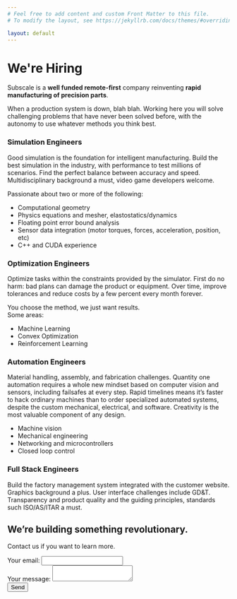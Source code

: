 ```yaml
---
# Feel free to add content and custom Front Matter to this file.
# To modify the layout, see https://jekyllrb.com/docs/themes/#overriding-theme-defaults

layout: default
---
```

<div class="row">
  
  <div class="col m7 s12" id="hero">
    <div class="row">
      <h1>We're Hiring</h1>
      <p>
        Subscale is a <b>well funded remote-first</b> company reinventing <b>rapid manufacturing of precision parts</b>. 
      </p>
      <p>
        When a production system is down, blah blah. Working here you will solve challenging problems that have never been solved before, with the autonomy to use whatever methods you think best.
      </p>
      <div class="joblist">
        <h3>Simulation Engineers</h3>
        <p>Good simulation is the foundation for intelligent manufacturing. Build the best simulation in the industry, with performance to test millions of scenarios. Find the perfect balance between accuracy and speed. Multidisciplinary background a must, video game developers welcome. </p><p>Passionate about two or more of the following:</p>
        <ul class="browser-default">
          <li>Computational geometry</li>
          <li>Physics equations and mesher, elastostatics/dynamics</li>
          <li>Floating point error bound analysis</li>
          <li>Sensor data integration (motor torques, forces, acceleration, position, etc)</li>
          <li>C++ and CUDA experience</li>
        </ul>
        <h3>Optimization Engineers</h3>
        <p>Optimize tasks within the constraints provided by the simulator. First do no harm: bad plans can damage the product or equipment. Over time, improve tolerances and reduce costs by a few percent every month forever. </p><p>You choose the method, we just want results.<br> Some areas:</p>
        <ul class="browser-default">
          <li>Machine Learning</li>
          <li>Convex Optimization</li>
          <li>Reinforcement Learning</li>
        </ul>
        <h3>Automation Engineers</h3>
        <p>Material handling, assembly, and fabrication challenges. Quantity one automation requires a whole new mindset based on computer vision and sensors, including failsafes at every step. Rapid timelines means it’s faster to hack ordinary machines than to order specialized automated systems, despite the custom mechanical, electrical, and software. Creativity is the most valuable component of any design.</p>
        <ul class="browser-default">
          <li>Machine vision</li>
          <li>Mechanical engineering</li>
          <li>Networking and microcontrollers</li>
          <li>Closed loop control</li>
        </ul>
        <h3>Full Stack Engineers</h3>
        <p>Build the factory management system integrated with the customer website. Graphics background a plus. User interface challenges include GD&T. Transparency and product quality and the guiding principles, standards such ISO/AS/ITAR a must.</p>
      </div><!-- .joblist -->
      
  </div>
</div>

<div class="col m5 s12">
  <div id="formwrap" data-aos="fade-up">
      <div class="row">
        <h2>We’re building something revolutionary.</h2>
        <p>Contact us if you want to learn more.</p>
      </div>
      <form
        action="https://formspree.io/xbjolyeq"
        method="POST"
      >
      <div class="row">
        <div class="input-field col s12">
        <label for="FNAME" class="">
          Your email:</label>
          <input type="text" name="_replyto" id="FNAME">
      </div>
         <div class="input-field col s12">
        <label for="MESSAGE" class="">
          Your message:
        </label>
          <textarea name="message" id="MESSAGE" class="materialize-textarea"></textarea>
        </div>
        <button id="mc-embedded-subscribe" type="submit" class="btn center-align">Send</button>
        </div>
      </form>

</div>
</div>
